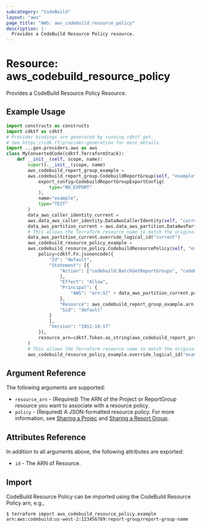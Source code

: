 ```yaml
---
subcategory: "CodeBuild"
layout: "aws"
page_title: "AWS: aws_codebuild_resource_policy"
description: |-
  Provides a CodeBuild Resource Policy resource.
---
```


# Resource: aws_codebuild_resource_policy

Provides a CodeBuild Resource Policy Resource.

## Example Usage

```python
import constructs as constructs
import cdktf as cdktf
# Provider bindings are generated by running cdktf get.
# See https://cdk.tf/provider-generation for more details.
import ...gen.providers.aws as aws
class MyConvertedCode(cdktf.TerraformStack):
    def __init__(self, scope, name):
        super().__init__(scope, name)
        aws_codebuild_report_group_example =
        aws.codebuild_report_group.CodebuildReportGroup(self, "example",
            export_config=CodebuildReportGroupExportConfig(
                type="NO_EXPORT"
            ),
            name="example",
            type="TEST"
        )
        data_aws_caller_identity_current =
        aws.data_aws_caller_identity.DataAwsCallerIdentity(self, "current")
        data_aws_partition_current = aws.data_aws_partition.DataAwsPartition(self, "current_2")
        # This allows the Terraform resource name to match the original name. You can remove the call if you don't need them to match.
        data_aws_partition_current.override_logical_id("current")
        aws_codebuild_resource_policy_example =
        aws.codebuild_resource_policy.CodebuildResourcePolicy(self, "example_3",
            policy=cdktf.Fn.jsonencode({
                "Id": "default",
                "Statement": [{
                    "Action": ["codebuild:BatchGetReportGroups", "codebuild:BatchGetReports", "codebuild:ListReportsForReportGroup", "codebuild:DescribeTestCases"
                    ],
                    "Effect": "Allow",
                    "Principal": {
                        "AWS": "arn:${" + data_aws_partition_current.partition + "}:iam::${" + data_aws_caller_identity_current.account_id + "}:root"
                    },
                    "Resource": aws_codebuild_report_group_example.arn,
                    "Sid": "default"
                }
                ],
                "Version": "2012-10-17"
            }),
            resource_arn=cdktf.Token.as_string(aws_codebuild_report_group_example.arn)
        )
        # This allows the Terraform resource name to match the original name. You can remove the call if you don't need them to match.
        aws_codebuild_resource_policy_example.override_logical_id("example")
```

## Argument Reference

The following arguments are supported:

* `resource_arn` - (Required) The ARN of the Project or ReportGroup resource you want to associate with a resource policy.
* `policy` - (Required) A JSON-formatted resource policy. For more information, see [Sharing a Projec](https://docs.aws.amazon.com/codebuild/latest/userguide/project-sharing.html#project-sharing-share) and [Sharing a Report Group](https://docs.aws.amazon.com/codebuild/latest/userguide/report-groups-sharing.html#report-groups-sharing-share).

## Attributes Reference

In addition to all arguments above, the following attributes are exported:

* `id` - The ARN of Resource.

## Import

CodeBuild Resource Policy can be imported using the CodeBuild Resource Policy arn, e.g.,

```
$ terraform import aws_codebuild_resource_policy.example arn:aws:codebuild:us-west-2:123456789:report-group/report-group-name
```

<!-- cache-key: cdktf-0.17.0-pre.15 input-c20a6f160ec1fc99713cf583fc6f58d9ac72d8ba8804d7256b93e24325cdb480 -->
